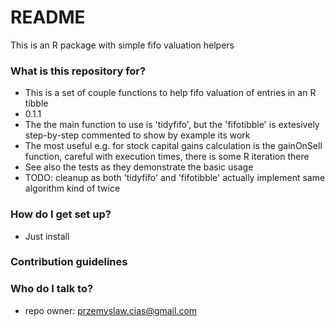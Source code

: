 # README #

This is an R package with simple fifo valuation helpers

### What is this repository for? ###

* This is a set of couple functions to help fifo valuation of entries in an R tibble
* 0.1.1
* The the main function to use is 'tidyfifo', but the 'fifotibble' is extesively step-by-step commented to show by example its work 
* The most useful e.g. for stock capital gains calculation is the gainOnSell function, careful with execution times, there is some R iteration there
* See also the tests as they demonstrate the basic usage
* TODO: cleanup as both 'tidyfifo' and 'fifotibble' actually implement same algorithm kind of twice

### How do I get set up? ###

* Just install

### Contribution guidelines ###



### Who do I talk to? ###

* repo owner:  przemyslaw.cias@gmail.com
